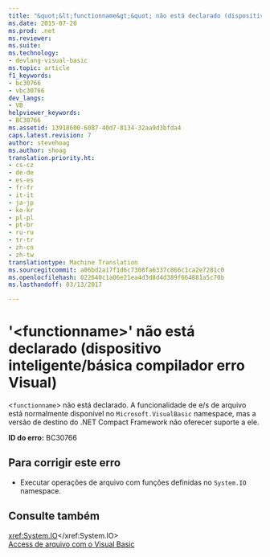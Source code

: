 ```yaml
---
title: "&quot;&lt;functionname&gt;&quot; não está declarado (dispositivo inteligente-básico compilador erro Visual) | Documentos do Microsoft"
ms.date: 2015-07-20
ms.prod: .net
ms.reviewer: 
ms.suite: 
ms.technology:
- devlang-visual-basic
ms.topic: article
f1_keywords:
- bc30766
- vbc30766
dev_langs:
- VB
helpviewer_keywords:
- BC30766
ms.assetid: 13918600-6087-40d7-8134-32aa9d3bfda4
caps.latest.revision: 7
author: stevehoag
ms.author: shoag
translation.priority.ht:
- cs-cz
- de-de
- es-es
- fr-fr
- it-it
- ja-jp
- ko-kr
- pl-pl
- pt-br
- ru-ru
- tr-tr
- zh-cn
- zh-tw
translationtype: Machine Translation
ms.sourcegitcommit: a06bd2a17f1d6c7308fa6337c866c1ca2e7281c0
ms.openlocfilehash: 022640c1a06e21ea4d3d8d4d389f664881a5c70b
ms.lasthandoff: 03/13/2017

---
```

# <a name="39ltfunctionnamegt39-is-not-declared-smart-devicevisual-basic-compiler-error"></a>'&lt;functionname&gt;' não está declarado (dispositivo inteligente/básica compilador erro Visual)
<`functionname`> não está declarado. A funcionalidade de e/s de arquivo está normalmente disponível no `Microsoft.VisualBasic` namespace, mas a versão de destino do .NET Compact Framework não oferecer suporte a ele.  
  
 **ID do erro:** BC30766  
  
## <a name="to-correct-this-error"></a>Para corrigir este erro  
  
-   Executar operações de arquivo com funções definidas no `System.IO` namespace.  
  
## <a name="see-also"></a>Consulte também  
 <xref:System.IO></xref:System.IO>   
 [Access de arquivo com o Visual Basic](../../../visual-basic/developing-apps/programming/drives-directories-files/file-access.md)
